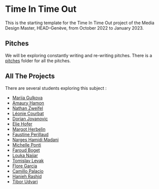 # Time In Time Out
This is the starting template for the Time In Time Out project of the Media Design Master, HEAD–Genève, from October 2022 to January 2023.

## Pitches
We will be exploring constantly writing and re-writing pitches. There is a [pitches](pitches) folder for all the pitches. 

## All The Projects
There are several students exploring this subject :

- [Mariia Gulkova](https://github.com/MariiaGulkova/head-md-time-in-time-out)
- [Amaury Hamon](https://github.com/AmauryHamon/head-md-time-in-time-out)
- [Nathan Zweifel](https://github.com/zweifelna/head-md-time-in-time-out)
- [Léonie Courbat](https://github.com/Limonello/head-md-time-in-time-out)
- [Dorian Jovanovic](https://github.com/DorianJov/head-md-time-in-time-out)
- [Elie Hofer](https://github.com/EAH22/head-md-time-in-time-out)
- [Margot Herbelin](https://github.com/herbeline/head-md-time-in-time-out)
- [Faustine Perillaud](https://github.com/fromageboum/head-md-time-in-time-out)
- [Narges Hamidi Madani](https://github.com/nargeshmrad/head-md-time-in-time-out)
- [Michelle Ponti](https://github.com/michelle-po/head-md-time-in-time-out)
- [Faroud Boget](https://github.com/marinefb/head-md-time-in-time-out)
- [Louka Najjar](https://github.com/fly04/head-md-time-in-time-out)
- [Tomislav Levak](https://github.com/tomislavlevak/head-md-time-in-time-out)
- [Flore Garcia](https://github.com/flokkyn/head-md-time-in-time-out)
- [Camillo Palacio](https://github.com/jose-camilo-palacio-constain/head-md-time-in-time-out)
- [Hanieh Rashid](https://github.com/haniehrashid/head-md-time-in-time-out)
- [Tibor Udvari](https://github.com/TiborUdvari/head-md-time-in-time-out)